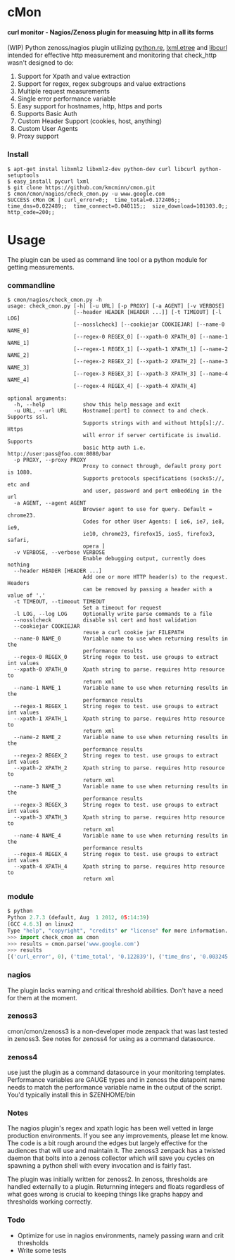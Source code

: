 cMon
========

#### curl monitor - Nagios/Zenoss plugin for measuing http in all its forms ####
(WIP) Python zenoss/nagios plugin utilizing [python.re](http://docs.python.org/2/library/re.html), [lxml.etree](http://lxml.de/1.3/tutorial.html) and [libcurl](http://curl.haxx.se/libcurl/libcurl) intended for effective http measurement and monitoring that check_http wasn't designed to do:


1. Support for Xpath and value extraction
2. Support for regex, regex subgroups and value extractions
3. Multiple request measurements
4. Single error performance variable
5. Easy support for hostnames, http, https and ports
6. Supports Basic Auth
7. Custom Header Support (cookies, host, anything)
8. Custom User Agents
9. Proxy support


### Install ###
```
$ apt-get instal libxml2 libxml2-dev python-dev curl libcurl python-setuptools
$ easy_install pycurl lxml
$ git clone https://github.com/kmcminn/cmon.git
$ cmon/cmon/nagios/check_cmon.py -u www.google.com
SUCCESS cMon OK | curl_error=0;;  time_total=0.172406;;  time_dns=0.022489;;  time_connect=0.040115;;  size_download=101303.0;;  http_code=200;;
```
# Usage #
The plugin can be used as command line tool or a python module for getting measurements.

### commandline ###
```
$ cmon/nagios/check_cmon.py -h
usage: check_cmon.py [-h] [-u URL] [-p PROXY] [-a AGENT] [-v VERBOSE]
                     [--header HEADER [HEADER ...]] [-t TIMEOUT] [-l LOG]
                     [--nosslcheck] [--cookiejar COOKIEJAR] [--name-0 NAME_0]
                     [--regex-0 REGEX_0] [--xpath-0 XPATH_0] [--name-1 NAME_1]
                     [--regex-1 REGEX_1] [--xpath-1 XPATH_1] [--name-2 NAME_2]
                     [--regex-2 REGEX_2] [--xpath-2 XPATH_2] [--name-3 NAME_3]
                     [--regex-3 REGEX_3] [--xpath-3 XPATH_3] [--name-4 NAME_4]
                     [--regex-4 REGEX_4] [--xpath-4 XPATH_4]

optional arguments:
  -h, --help            show this help message and exit
  -u URL, --url URL     Hostname[:port] to connect to and check. Supports ssl.
                        Supports strings with and without http[s]://. Https
                        will error if server certificate is invalid. Supports
                        basic http auth i.e. http://user:pass@foo.com:8080/bar
  -p PROXY, --proxy PROXY
                        Proxy to connect through, default proxy port is 1080.
                        Supports protocols specifications (socks5://, etc and
                        and user, password and port embedding in the url
  -a AGENT, --agent AGENT
                        Browser agent to use for query. Default = chrome23.
                        Codes for other User Agents: [ ie6, ie7, ie8, ie9,
                        ie10, chrome23, firefox15, ios5, firefox3, safari,
                        opera ]
  -v VERBOSE, --verbose VERBOSE
                        Enable debugging output, currently does nothing
  --header HEADER [HEADER ...]
                        Add one or more HTTP header(s) to the request. Headers
                        can be removed by passing a header with a value of '.'
  -t TIMEOUT, --timeout TIMEOUT
                        Set a timeout for request
  -l LOG, --log LOG     Optionally write parse commands to a file
  --nosslcheck          disable ssl cert and host validation
  --cookiejar COOKIEJAR
                        reuse a curl cookie jar FILEPATH
  --name-0 NAME_0       Variable name to use when returning results in the
                        performance results
  --regex-0 REGEX_0     String regex to test. use groups to extract int values
  --xpath-0 XPATH_0     Xpath string to parse. requires http resource to
                        return xml
  --name-1 NAME_1       Variable name to use when returning results in the
                        performance results
  --regex-1 REGEX_1     String regex to test. use groups to extract int values
  --xpath-1 XPATH_1     Xpath string to parse. requires http resource to
                        return xml
  --name-2 NAME_2       Variable name to use when returning results in the
                        performance results
  --regex-2 REGEX_2     String regex to test. use groups to extract int values
  --xpath-2 XPATH_2     Xpath string to parse. requires http resource to
                        return xml
  --name-3 NAME_3       Variable name to use when returning results in the
                        performance results
  --regex-3 REGEX_3     String regex to test. use groups to extract int values
  --xpath-3 XPATH_3     Xpath string to parse. requires http resource to
                        return xml
  --name-4 NAME_4       Variable name to use when returning results in the
                        performance results
  --regex-4 REGEX_4     String regex to test. use groups to extract int values
  --xpath-4 XPATH_4     Xpath string to parse. requires http resource to
                        return xml

```

### module ###
```python
$ python
Python 2.7.3 (default, Aug  1 2012, 05:14:39)
[GCC 4.6.3] on linux2
Type "help", "copyright", "credits" or "license" for more information.
>>> import check_cmon as cmon
>>> results = cmon.parse('www.google.com')
>>> results
[('curl_error', 0), ('time_total', '0.122839'), ('time_dns', '0.003245'), ('time_connect', '0.017699'), ('size_download', 94817.0), ('http_code', 200)]
```


### nagios ###
The plugin lacks warning and critical threshold abilities. Don't have a need for them at the moment.

### zenoss3 ###
cmon/cmon/zenoss3 is a non-developer mode zenpack that was last tested in zenoss3. See notes for zenoss4 for using as a command datasource.

### zenoss4 ###
use just the plugin as a command datasource in your monitoring templates. Performance variables are GAUGE types and in zenoss the datapoint name needs to match the performance variable name in the output of the script. You'd typically install this in $ZENHOME/bin

### Notes ###
The nagios plugin's regex and xpath logic has been well vetted in large production environments. If you see any improvements, please let me know. The code is a bit rough around the edges but largely effective for the audiences that will use and maintain it. The zenoss3 zenpack has a twisted daemon that bolts into a zenoss collector which will save you cycles on spawning a python shell with every invocation and is fairly fast. 

The plugin was initially written for zenoss2. In zenoss, thresholds are handled externally to a plugin. Returnning integers and floats regardless of what goes wrong is crucial to keeping things like graphs happy and thresholds working correctly. 

### Todo ###
* Optimize for use in nagios environments, namely passing warn and crit thresholds
* Write some tests
